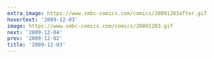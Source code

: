 ```yaml
---
extra_image: https://www.smbc-comics.com/comics/20091203after.gif
hovertext: '2009-12-03'
image: https://www.smbc-comics.com/comics/20091203.gif
next: '2009-12-04'
prev: '2009-12-02'
title: '2009-12-03'
---
```

